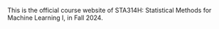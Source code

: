 This is the official course website of STA314H: Statistical Methods for Machine Learning I, in Fall 2024.
